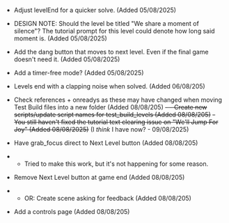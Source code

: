 - Adjust levelEnd for a quicker solve. (Added 05/08/2025)
- DESIGN NOTE: Should the level be titled "We share a moment of silence"? The tutorial prompt for this level could denote how long said moment is. (Added 05/08/2025)
- Add the dang button that moves to next level. Even if the final game doesn't need it. (Added 05/08/2025)
- Add a timer-free mode? (Added 05/08/2025)

- Levels end with a clapping noise when solved. (Added 06/08/205)

- Check references + onreadys as these may have changed when moving Test Build files into a new folder (Added 08/08/205)
~~- - Create new scripts/update script names for test_build_levels (Added 08/08/205)~~
~~- You still haven't fixed the tutorial text clearing issue on "We'll Jump For Joy" (Added 08/08/2025)~~ (I *think* I have now? - 09/08/2025)
- Have grab_focus direct to Next Level button (Added 08/08/205)
- - Tried to make this work, but it's not happening for some reason.
- Remove Next Level button at game end (Added 08/08/205)
- - OR: Create scene asking for feedback (Added 08/08/205)
- Add a controls page (Added 08/08/205)